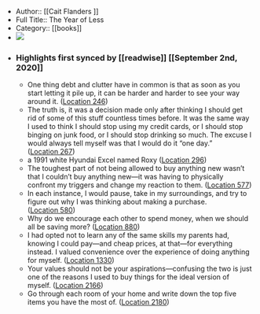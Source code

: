 - Author:: [[Cait Flanders ]]
- Full Title:: The Year of Less
- Category:: [[books]]
- ![](https://images-na.ssl-images-amazon.com/images/I/41qwzQXDF0L._SL400_.jpg)
- ### Highlights first synced by [[readwise]] [[September 2nd, 2020]]
    - One thing debt and clutter have in common is that as soon as you start letting it pile up, it can be harder and harder to see your way around it. ([Location 246](https://readwise.io/to_kindle?action=open&asin=B0767XNB47&location=246))
    - The truth is, it was a decision made only after thinking I should get rid of some of this stuff countless times before. It was the same way I used to think I should stop using my credit cards, or I should stop binging on junk food, or I should stop drinking so much. The excuse I would always tell myself was that I would do it “one day.” ([Location 267](https://readwise.io/to_kindle?action=open&asin=B0767XNB47&location=267))
    - a 1991 white Hyundai Excel named Roxy ([Location 296](https://readwise.io/to_kindle?action=open&asin=B0767XNB47&location=296))
    - The toughest part of not being allowed to buy anything new wasn’t that I couldn’t buy anything new—it was having to physically confront my triggers and change my reaction to them. ([Location 577](https://readwise.io/to_kindle?action=open&asin=B0767XNB47&location=577))
    - In each instance, I would pause, take in my surroundings, and try to figure out why I was thinking about making a purchase. ([Location 580](https://readwise.io/to_kindle?action=open&asin=B0767XNB47&location=580))
    - Why do we encourage each other to spend money, when we should all be saving more? ([Location 880](https://readwise.io/to_kindle?action=open&asin=B0767XNB47&location=880))
    - I had opted not to learn any of the same skills my parents had, knowing I could pay—and cheap prices, at that—for everything instead. I valued convenience over the experience of doing anything for myself. ([Location 1330](https://readwise.io/to_kindle?action=open&asin=B0767XNB47&location=1330))
    - Your values should not be your aspirations—confusing the two is just one of the reasons I used to buy things for the ideal version of myself. ([Location 2166](https://readwise.io/to_kindle?action=open&asin=B0767XNB47&location=2166))
    - Go through each room of your home and write down the top five items you have the most of. ([Location 2180](https://readwise.io/to_kindle?action=open&asin=B0767XNB47&location=2180))
